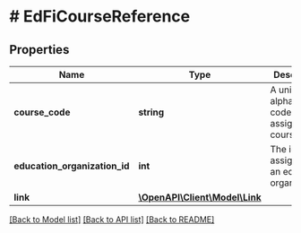 # # EdFiCourseReference

## Properties

Name | Type | Description | Notes
------------ | ------------- | ------------- | -------------
**course_code** | **string** | A unique alphanumeric code assigned to a course. |
**education_organization_id** | **int** | The identifier assigned to an education organization. |
**link** | [**\OpenAPI\Client\Model\Link**](Link.md) |  | [optional]

[[Back to Model list]](../../README.md#models) [[Back to API list]](../../README.md#endpoints) [[Back to README]](../../README.md)
